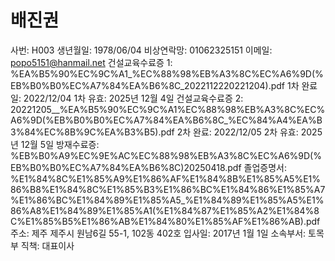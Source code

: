 # 배진권

사번: H003
생년월일: 1978/06/04
비상연락망: 01062325151
이메일: popo5151@hanmail.net
건설교육수료증 1: %EA%B5%90%EC%9C%A1_%EC%88%98%EB%A3%8C%EC%A6%9D(%EB%B0%B0%EC%A7%84%EA%B6%8C_2022112220221204).pdf
1차 완료일: 2022/12/04
1차 유효: 2025년 12월 4일
건설교육수료증 2: 20221205__%EA%B5%90%EC%9C%A1%EC%88%98%EB%A3%8C%EC%A6%9D(%EB%B0%B0%EC%A7%84%EA%B6%8C_%EC%84%A4%EA%B3%84%EC%8B%9C%EA%B3%B5).pdf
2차 완료: 2022/12/05
2차 유효: 2025년 12월 5일
방재수료증: %EB%B0%A9%EC%9E%AC%EC%88%98%EB%A3%8C%EC%A6%9D(%EB%B0%B0%EC%A7%84%EA%B6%8C)20250418.pdf
졸업증명서: %E1%84%8C%E1%85%A9%E1%86%AF%E1%84%8B%E1%85%A5%E1%86%B8%E1%84%8C%E1%85%B3%E1%86%BC%E1%84%86%E1%85%A7%E1%86%BC%E1%84%89%E1%85%A5_%E1%84%89%E1%85%A5%E1%86%A8%E1%84%89%E1%85%A1(%E1%84%87%E1%85%A2%E1%84%8C%E1%85%B5%E1%86%AB%E1%84%80%E1%85%AF%E1%86%AB).pdf
주소: 제주 제주시 원남6길 55-1, 102동 402호
입사일: 2017년 1월 1일
소속부서: 토목부
직책: 대표이사